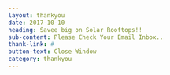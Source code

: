 ```yaml
---
layout: thankyou
date: 2017-10-10
heading: Savee big on Solar Rooftops!!
sub-content: Please Check Your Email Inbox..
thank-link: #
button-text: Close Window
category: thankyou
---
```


